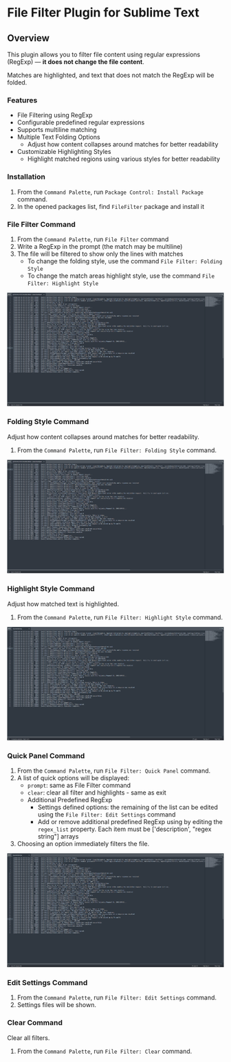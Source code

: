 # File Filter Plugin for Sublime Text

## Overview
This plugin allows you to filter file content using regular expressions (RegExp) — **it does not change the file content**.

Matches are highlighted, and text that does not match the RegExp will be folded.

### Features

- File Filtering using RegExp
- Configurable predefined regular expressions
- Supports multiline matching
- Multiple Text Folding Options
  - Adjust how content collapses around matches for better readability
- Customizable Highlighting Styles
  - Highlight matched regions using various styles for better readability

### Installation

1. From the `Command Palette`, run `Package Control: Install Package` command.
2. In the opened packages list, find `FileFilter` package and install it

### File Filter Command

1. From the `Command Palette`, run `File Filter` command
2. Write a RegExp in the prompt (the match may be multiline)
3. The file will be filtered to show only the lines with matches
    - To change the folding style, use the command `File Filter: Folding Style`
    - To change the match areas highlight style, use the command `File Filter: Highlight Style`

![](gifs/FileFilter_Filter.gif)

### Folding Style Command

Adjust how content collapses around matches for better readability.

1. From the `Command Palette`, run `File Filter: Folding Style` command.

![](gifs/FileFilter_FoldingStyle.gif)

### Highlight Style Command

Adjust how matched text is highlighted.

1. From the `Command Palette`, run `File Filter: Highlight Style` command.

![](gifs/FileFilter_HighlightTypes.gif)

### Quick Panel Command

1. From the `Command Palette`, run `File Filter: Quick Panel` command.
2. A list of quick options will be displayed:
    - `prompt`: same as File Filter command
    - `clear`: clear all filter and highlights - same as exit
    - Additional Predefined RegExp
        - Settings defined options: the remaining of the list can be edited using the `File Filter: Edit Settings` command
        - Add or remove additional predefined RegExp using by editing the `regex_list` property. Each item must be ['description', "regex string"] arrays
3. Choosing an option immediately filters the file.

![](gifs/FileFilter_QuickPanel.gif)

### Edit Settings Command

1. From the `Command Palette`, run `File Filter: Edit Settings` command.
2. Settings files will be shown.

### Clear Command

Clear all filters.

1. From the `Command Palette`, run `File Filter: Clear` command.
